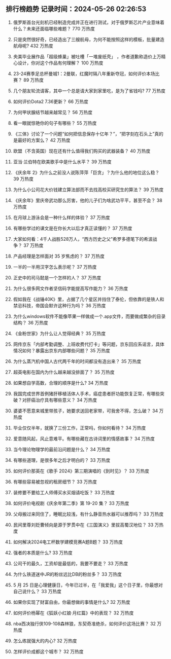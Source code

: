 
## 排行榜趋势 记录时间：2024-05-26 02:26:53
  
  1. 俄罗斯首台光刻机已经制造完成并正在进行测试，对于俄罗斯芯片产业意味着什么？未来还面临哪些难题？ 770 万热度
    
  2. 只是突然很好奇，已经造出了三艘航母，为何不能按照这样的模板，批量建造航母呢? 432 万热度
    
  3. 央美毕业展作品「超级蜂巢」被吐槽「一堆废纸壳」 ，作者道歉称造价上万精心设计，你对这个作品有何理解？ 100 万热度
    
  4. 23-24赛季足总杯曼城1：2曼联，红魔时隔八年重新夺冠，如何评价本场比赛？ 89 万热度
    
  5. 几个朋友轮流请客，其中一个总是请大家到家里吃，是为了省钱吗? 77 万热度
    
  6. 如何评价Dota2 7.36更新？ 66 万热度
    
  7. 为何甲状腺结节越来越常见？ 56 万热度
    
  8. 看一眼就惊艳你的句子有哪些？ 55 万热度
    
  9. 《三体》讨论了一个问题“如何把信息保存十亿年？”，“把字刻在石头上”真的是最好的方案么？ 42 万热度
    
  10. 欧盟（不含英国）现在还有什么值得我们购买的武器装备？ 40 万热度
    
  11. 亚当·兰伯特在欧美歌手中是什么水平？ 39 万热度
    
  12. 《庆余年 2》为什么之前没人说陈萍萍「巨贪」？为什么他的地位这么稳？ 39 万热度
    
  13. 为什么小公司花大价钱建立算法部而不去找高校买研究生的算法？ 39 万热度
    
  14. 《庆余年》里庆帝武功那么厉害，他的儿子们为啥武功平平，甚至不会？ 38 万热度
    
  15. 在月球上游泳会是一种什么样的体验？ 37 万热度
    
  16. 有哪些学过的课文是在你长大以后才真正读懂的？ 37 万热度
    
  17. 大家如何看：4千人战胜528万人，“西方历史之父”希罗多德笔下的希波战争？ 37 万热度
    
  18. 产品经理是怎样面对 35 岁焦虑的？ 37 万热度
    
  19. 一半的一半用汉字怎么表示呢？ 37 万热度
    
  20. 正史中的司马懿是一个怎样的人？ 37 万热度
    
  21. 为什么很多网文作者坚信码字能提高写作能力？ 36 万热度
    
  22. 假如我在《战锤40K》里，占据了几个星区并挡住了泰伦，但依靠的是铁人和禁忌科技，帝国会默许这种行为吗？ 36 万热度
    
  23. 为什么windows软件不能像苹果一样做成一个.app文件，而要做成繁杂的目录结构？ 36 万热度
    
  24. 《金粉世家》为什么让人觉得经典？ 35 万热度
    
  25. 网传京东「内部考勤调整、上班收费代打卡」等问题，京东回应系谣言，具体情况如何？暴露出京东内部哪些问题？ 35 万热度
    
  26. 为什么蒸汽机中国人古代两千年的时间都没有造出来？ 35 万热度
    
  27. 超英电影在国内为什么越来越没排面了？ 35 万热度
    
  28. 如果想自学高数，合理的顺序是什么? 34 万热度
    
  29. 我国完成世界首例猪肝移植活体人手术，癌症患者肝功能恢复正常，有哪些突破？对肝癌治疗具有哪些意义？ 34 万热度
    
  30. 婆婆不愿意来城里带孩子，她要求送回老家带，可我舍不得，怎么破？ 34 万热度
    
  31. 毕业仅仅半年，就换了三份工作，正常吗，你如何看待？ 34 万热度
    
  32. 爱意随风起，风止意难平。有哪些藏在古诗词里的情感故事？ 34 万热度
    
  33. 当今理论物理学的最前沿问题是什么？ 34 万热度
    
  34. 有哪些道理，是很多年之后才明白的？ 33 万热度
    
  35. 如何评价那英在《歌手 2024》第三期演唱的《到时见》？ 33 万热度
    
  36. 有哪些容易被忽视的租房细节？ 33 万热度
    
  37. 装修要不要给工人师傅买水买烟请吃饭？ 33 万热度
    
  38. 如何评价电视剧《庆余年第二季》第 19-20 集？ 33 万热度
    
  39. 父母搬过来同住了，睡眠比较浅，有什么静音热水器可以推荐吗？ 33 万热度
    
  40. 民间里尊刘贬曹倾向是源于罗贯中在《三国演义》里拔高蜀汉地位？ 33 万热度
    
  41. 如何解决2024电工杯数学建模竞赛A题B题？ 33 万热度
    
  42. 强者的本质是什么? 33 万热度
    
  43. 公司干的最久，工资却是最低的，我要不要走？ 33 万热度
    
  44. 为什么铁道迷中JR的粉丝远比DB的粉丝多？ 33 万热度
    
  45. 5 月 25 日是心理健康日，今年已过半，在「我爱我」这个日子里，你最想对自己说什么？ 33 万热度
    
  46. 如果你实现了财富自由，你最想做的事情是什么? 32 万热度
    
  47. 如何评价杨幂在《狐妖小红娘·月红篇》中的表现？ 32 万热度
    
  48. nba西决独行侠109-108森林狼，东契奇准绝杀，如何评价这场比赛？ 32 万热度
    
  49. 怎么练就强大的内心? 32 万热度
    
  50. 怎样评价成都这个城市？ 32 万热度
    